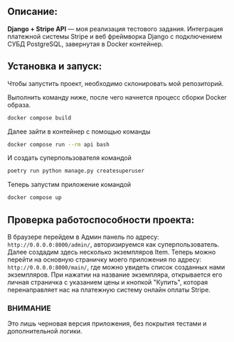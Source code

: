 ## Описание:
**Django + Stripe API** — моя реализация тестового задания.
Интеграция платежной системы Stripe и веб фреймворка Django с подключением СУБД PostgreSQL, завернутая в Docker контейнер.

## Установка и запуск:
Чтобы запустить проект, необходимо склонировать мой репозиторий.

Выполнить команду ниже, после чего начнется процесс сборки Docker образа.
```bash
docker compose build
```

Далее зайти в контейнер с помощью команды
```bash
docker compose run --rm api bash
```
И создать суперпользователя командой
```bash
poetry run python manage.py createsuperuser
```
Теперь запустим приложение командой
```bash
docker compose up
```
## Проверка работоспособности проекта:

В браузере перейдем в Админ панель по адресу: ```http://0.0.0.0:8000/admin/```, авторизируемся как суперпользователь.
Далее создадим здесь несколько экземпляров Item.
Теперь можно перейти на основную страничку моего приложения по адресу: ```http://0.0.0.0:8000/main/```, где можно увидеть список созданных нами экземпляров.
При нажатии на название экземпляра, открывается его личная страничка с указанием цены и кнопкой "Купить", которая перенаправляет нас на платежную систему онлайн оплаты Stripe.

### ВНИМАНИЕ
Это лишь черновая версия приложения, без покрытия тестами и дополнительной логики.
